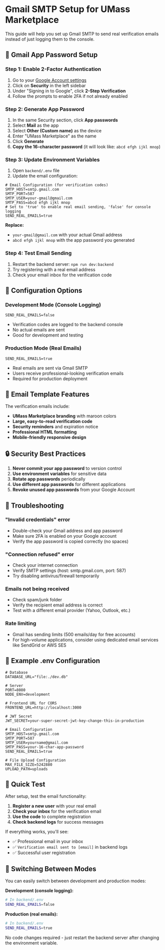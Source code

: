 # Gmail SMTP Setup for UMass Marketplace

This guide will help you set up Gmail SMTP to send real verification emails instead of just logging them to the console.

## 📧 Gmail App Password Setup

### Step 1: Enable 2-Factor Authentication
1. Go to your [Google Account settings](https://myaccount.google.com/)
2. Click on **Security** in the left sidebar
3. Under "Signing in to Google", click **2-Step Verification**
4. Follow the prompts to enable 2FA if not already enabled

### Step 2: Generate App Password
1. In the same Security section, click **App passwords**
2. Select **Mail** as the app
3. Select **Other (Custom name)** as the device
4. Enter "UMass Marketplace" as the name
5. Click **Generate**
6. **Copy the 16-character password** (it will look like: `abcd efgh ijkl mnop`)

### Step 3: Update Environment Variables
1. Open `backend/.env` file
2. Update the email configuration:

```env
# Email Configuration (for verification codes)
SMTP_HOST=smtp.gmail.com
SMTP_PORT=587
SMTP_USER=your-gmail@gmail.com
SMTP_PASS=abcd efgh ijkl mnop
# Set to 'true' to enable real email sending, 'false' for console logging
SEND_REAL_EMAILS=true
```

**Replace:**
- `your-gmail@gmail.com` with your actual Gmail address
- `abcd efgh ijkl mnop` with the app password you generated

### Step 4: Test Email Sending
1. Restart the backend server: `npm run dev:backend`
2. Try registering with a real email address
3. Check your email inbox for the verification code

## 🔧 Configuration Options

### Development Mode (Console Logging)
```env
SEND_REAL_EMAILS=false
```
- Verification codes are logged to the backend console
- No actual emails are sent
- Good for development and testing

### Production Mode (Real Emails)
```env
SEND_REAL_EMAILS=true
```
- Real emails are sent via Gmail SMTP
- Users receive professional-looking verification emails
- Required for production deployment

## 🎨 Email Template Features

The verification emails include:
- **UMass Marketplace branding** with maroon colors
- **Large, easy-to-read verification code**
- **Security reminders** and expiration notice
- **Professional HTML formatting**
- **Mobile-friendly responsive design**

## 🔒 Security Best Practices

1. **Never commit your app password** to version control
2. **Use environment variables** for sensitive data
3. **Rotate app passwords** periodically
4. **Use different app passwords** for different applications
5. **Revoke unused app passwords** from your Google Account

## 🚨 Troubleshooting

### "Invalid credentials" error
- Double-check your Gmail address and app password
- Make sure 2FA is enabled on your Google account
- Verify the app password is copied correctly (no spaces)

### "Connection refused" error
- Check your internet connection
- Verify SMTP settings (host: smtp.gmail.com, port: 587)
- Try disabling antivirus/firewall temporarily

### Emails not being received
- Check spam/junk folder
- Verify the recipient email address is correct
- Test with a different email provider (Yahoo, Outlook, etc.)

### Rate limiting
- Gmail has sending limits (500 emails/day for free accounts)
- For high-volume applications, consider using dedicated email services like SendGrid or AWS SES

## 📝 Example .env Configuration

```env
# Database
DATABASE_URL="file:./dev.db"

# Server
PORT=8080
NODE_ENV=development

# Frontend URL for CORS
FRONTEND_URL=http://localhost:3000

# JWT Secret
JWT_SECRET=your-super-secret-jwt-key-change-this-in-production

# Email Configuration
SMTP_HOST=smtp.gmail.com
SMTP_PORT=587
SMTP_USER=yourname@gmail.com
SMTP_PASS=your-16-char-app-password
SEND_REAL_EMAILS=true

# File Upload Configuration
MAX_FILE_SIZE=5242880
UPLOAD_PATH=uploads
```

## 🎯 Quick Test

After setup, test the email functionality:

1. **Register a new user** with your real email
2. **Check your inbox** for the verification email
3. **Use the code** to complete registration
4. **Check backend logs** for success messages

If everything works, you'll see:
- ✅ Professional email in your inbox
- ✅ `Verification email sent to [email]` in backend logs
- ✅ Successful user registration

## 🔄 Switching Between Modes

You can easily switch between development and production modes:

**Development (console logging):**
```bash
# In backend/.env
SEND_REAL_EMAILS=false
```

**Production (real emails):**
```bash
# In backend/.env
SEND_REAL_EMAILS=true
```

No code changes required - just restart the backend server after changing the environment variable.